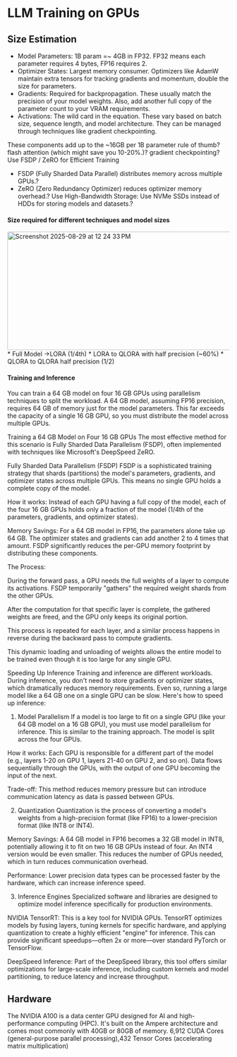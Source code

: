 # LLM Training on GPUs

## Size Estimation
* Model Parameters: 1B param =~ 4GB in FP32. FP32 means each parameter requires 4 bytes, FP16 requires 2.
* Optimizer States: Largest memory consumer. Optimizers like AdamW maintain extra tensors for tracking gradients and momentum, double the size for parameters.
* Gradients: Required for backpropagation. These usually match the precision of your model weights. Also, add another full copy of the parameter count to your VRAM requirements.
* Activations: The wild card in the equation. These vary based on batch size, sequence length, and model architecture. They can be managed through techniques like gradient checkpointing.

These components add up to the ~16GB per 1B parameter rule of thumb?
flash attention (which might save you 10-20%.)? 
gradient checkpointing?
Use FSDP / ZeRO for Efficient Training
* FSDP (Fully Sharded Data Parallel) distributes memory across multiple GPUs.?
* ZeRO (Zero Redundancy Optimizer) reduces optimizer memory overhead.?
Use High-Bandwidth Storage: Use NVMe SSDs instead of HDDs for storing models and datasets.?

#### Size required for different techniques and model sizes
<img width="1050" height="268" alt="Screenshot 2025-08-29 at 12 24 33 PM" src="https://github.com/user-attachments/assets/a547bd29-4e3c-40f0-be21-d360efe25612" />
* Full Model ->LORA (1/4th)
* LORA to QLORA with half precision (~60%)
* QLORA to QLORA half precision (1/2)

#### Training and Inference
You can train a 64 GB model on four 16 GB GPUs using parallelism techniques to split the workload. A 64 GB model, assuming FP16 precision, requires 64 GB of memory just for the model parameters. This far exceeds the capacity of a single 16 GB GPU, so you must distribute the model across multiple GPUs.

Training a 64 GB Model on Four 16 GB GPUs
The most effective method for this scenario is Fully Sharded Data Parallelism (FSDP), often implemented with techniques like Microsoft's DeepSpeed ZeRO.

Fully Sharded Data Parallelism (FSDP)
FSDP is a sophisticated training strategy that shards (partitions) the model's parameters, gradients, and optimizer states across multiple GPUs. This means no single GPU holds a complete copy of the model.


How it works: Instead of each GPU having a full copy of the model, each of the four 16 GB GPUs holds only a fraction of the model (1/4th of the parameters, gradients, and optimizer states).

Memory Savings: For a 64 GB model in FP16, the parameters alone take up 64 GB. The optimizer states and gradients can add another 2 to 4 times that amount. FSDP significantly reduces the per-GPU memory footprint by distributing these components.


The Process:

During the forward pass, a GPU needs the full weights of a layer to compute its activations. FSDP temporarily "gathers" the required weight shards from the other GPUs.

After the computation for that specific layer is complete, the gathered weights are freed, and the GPU only keeps its original portion.

This process is repeated for each layer, and a similar process happens in reverse during the backward pass to compute gradients.

This dynamic loading and unloading of weights allows the entire model to be trained even though it is too large for any single GPU.

Speeding Up Inference
Training and inference are different workloads. During inference, you don't need to store gradients or optimizer states, which dramatically reduces memory requirements. Even so, running a large model like a 64 GB one on a single GPU can be slow. Here's how to speed up inference:

1. Model Parallelism
If a model is too large to fit on a single GPU (like your 64 GB model on a 16 GB GPU), you must use model parallelism for inference. This is similar to the training approach. The model is split across the four GPUs.

How it works: Each GPU is responsible for a different part of the model (e.g., layers 1-20 on GPU 1, layers 21-40 on GPU 2, and so on). Data flows sequentially through the GPUs, with the output of one GPU becoming the input of the next.

Trade-off: This method reduces memory pressure but can introduce communication latency as data is passed between GPUs.

2. Quantization
Quantization is the process of converting a model's weights from a high-precision format (like FP16) to a lower-precision format (like INT8 or INT4).

Memory Savings: A 64 GB model in FP16 becomes a 32 GB model in INT8, potentially allowing it to fit on two 16 GB GPUs instead of four. An INT4 version would be even smaller. This reduces the number of GPUs needed, which in turn reduces communication overhead.

Performance: Lower precision data types can be processed faster by the hardware, which can increase inference speed.

3. Inference Engines
Specialized software and libraries are designed to optimize model inference specifically for production environments.

NVIDIA TensorRT: This is a key tool for NVIDIA GPUs. TensorRT optimizes models by fusing layers, tuning kernels for specific hardware, and applying quantization to create a highly efficient "engine" for inference. This can provide significant speedups—often 2x or more—over standard PyTorch or TensorFlow.

DeepSpeed Inference: Part of the DeepSpeed library, this tool offers similar optimizations for large-scale inference, including custom kernels and model partitioning, to reduce latency and increase throughput.

## Hardware
The NVIDIA A100 is a data center GPU designed for AI and high-performance computing (HPC). It's built on the Ampere architecture and comes most commonly with 40GB or 80GB of memory.
6,912 CUDA Cores (general-purpose parallel processing),432 Tensor Cores (accelerating matrix multiplication)

